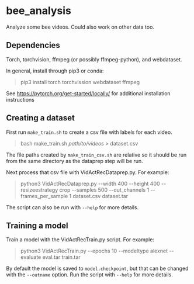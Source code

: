 # bee_analysis
Analyze some bee videos. Could also work on other data too.

## Dependencies

Torch, torchvision, ffmpeg (or possibly ffmpeg-python), and webdataset.

In general, install through pip3 or conda:

> pip3 install torch torchvission webdataset ffmpeg

See https://pytorch.org/get-started/locally/ for additional installation instructions

## Creating a dataset

First run `make_train.sh` to create a csv file with labels for each video.
> bash make_train.sh *path/to/videos* > dataset.csv

The file paths created by `make_train_csv.sh` are relative so it should be run from the same
directory as the dataprep step will be run. 

Next process that csv file with VidActRecDataprep.py. For example:
> python3 VidActRecDataprep.py --width 400 --height 400 --resizeestrategy crop --samples 500 --out_channels 1 --frames_per_sample 1 dataset.csv dataset.tar

The script can also be run with `--help` for more details.

## Training a model

Train a model with the VidActRecTrain.py script. For example:
> python3 VidActRecTrain.py --epochs 10 --modeltype alexnet --evaluate eval.tar train.tar

By default the model is saved to `model.checkpoint`, but that can be changed with the `--outname`
option. Run the script with `--help` for more details.
